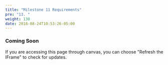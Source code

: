 ```yaml
---
title: "Milestone 11 Requirements"
pre: "13. "
weight: 130
date: 2018-08-24T10:53:26-05:00
---
```


### Coming Soon

If you are accessing this page through canvas, you can choose "Refresh the IFrame" to check for updates.
